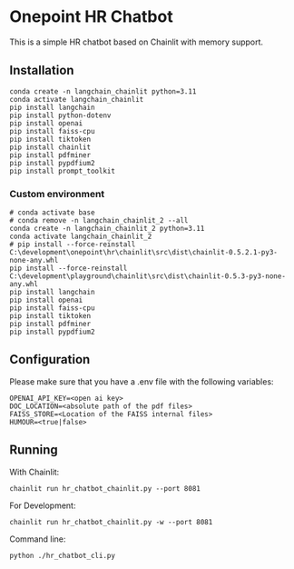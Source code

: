 # Onepoint HR Chatbot

This is a simple HR chatbot based on Chainlit with memory support.

## Installation

```
conda create -n langchain_chainlit python=3.11
conda activate langchain_chainlit
pip install langchain
pip install python-dotenv
pip install openai
pip install faiss-cpu
pip install tiktoken
pip install chainlit
pip install pdfminer
pip install pypdfium2
pip install prompt_toolkit
```

### Custom environment

```
# conda activate base
# conda remove -n langchain_chainlit_2 --all
conda create -n langchain_chainlit_2 python=3.11
conda activate langchain_chainlit_2
# pip install --force-reinstall C:\development\onepoint\hr\chainlit\src\dist\chainlit-0.5.2.1-py3-none-any.whl
pip install --force-reinstall C:\development\playground\chainlit\src\dist\chainlit-0.5.3-py3-none-any.whl
pip install langchain
pip install openai
pip install faiss-cpu
pip install tiktoken
pip install pdfminer
pip install pypdfium2
```

## Configuration

Please make sure that you have a .env file with the following variables:
```
OPENAI_API_KEY=<open ai key>
DOC_LOCATION=<absolute path of the pdf files>
FAISS_STORE=<Location of the FAISS internal files>
HUMOUR=<true|false>
```

## Running

With Chainlit:
```
chainlit run hr_chatbot_chainlit.py --port 8081
```

For Development:
```
chainlit run hr_chatbot_chainlit.py -w --port 8081
```

Command line:
```
python ./hr_chatbot_cli.py
```